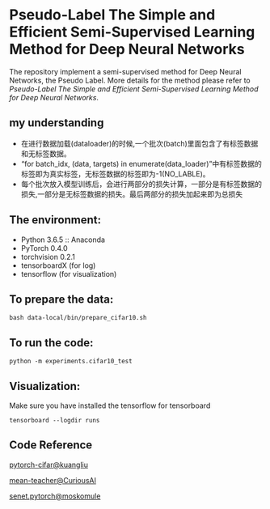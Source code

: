 # Pseudo-Label The Simple and Efficient Semi-Supervised Learning Method for Deep Neural Networks

The repository implement a semi-supervised method for Deep Neural Networks, the Pseudo Label. More details for the method please refer to *Pseudo-Label The Simple and Efficient Semi-Supervised Learning Method for Deep Neural Networks*.
## my understanding
- 在进行数据加载(dataloader)的时候,一个批次(batch)里面包含了有标签数据和无标签数据。
- “for batch_idx, (data, targets) in enumerate(data_loader)”中有标签数据的标签即为真实标签，无标签数据的标签即为-1(NO_LABLE)。
- 每个批次放入模型训练后，会进行两部分的损失计算，一部分是有标签数据的损失,一部分是无标签数据的损失。最后两部分的损失加起来即为总损失
## The environment:

- Python 3.6.5 :: Anaconda
- PyTorch 0.4.0
- torchvision 0.2.1
- tensorboardX (for log)
- tensorflow (for visualization)

## To prepare the data:
```shell
bash data-local/bin/prepare_cifar10.sh
```

## To run the code:
```shell
python -m experiments.cifar10_test
```

## Visualization:
Make sure you have installed the tensorflow for tensorboard
```shell
tensorboard --logdir runs
```


## Code Reference

[pytorch-cifar@kuangliu](https://github.com/kuangliu/pytorch-cifar)

[mean-teacher@CuriousAI](https://github.com/CuriousAI/mean-teacher)

[senet.pytorch@moskomule](https://github.com/moskomule/senet.pytorch)

